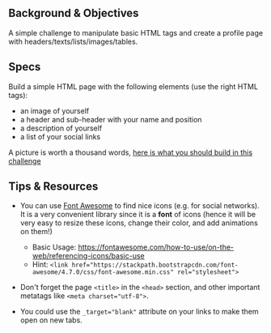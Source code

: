 ## Background & Objectives

A simple challenge to manipulate basic HTML tags and create a profile page with headers/texts/lists/images/tables.

## Specs

Build a simple HTML page with the following elements (use the right HTML tags):

- an image of yourself
- a header and sub-header with your name and position
- a description of yourself
- a list of your social links

A picture is worth a thousand words, [here is what you should build in this challenge](https://oussa.github.io/html-css-challenges/challenge1/)

## Tips & Resources

- You can use [Font Awesome](http://fontawesome.io/) to find nice icons (e.g. for social networks). It is a very convenient library since it is a **font** of icons (hence it will be very easy to resize these icons, change their color, and add animations on them!)
  - Basic Usage: https://fontawesome.com/how-to-use/on-the-web/referencing-icons/basic-use
  - Hint: `<link href="https://stackpath.bootstrapcdn.com/font-awesome/4.7.0/css/font-awesome.min.css" rel="stylesheet">`

- Don't forget the page `<title>` in the `<head>` section, and other important metatags like `<meta charset="utf-8">`.
- You could use the `_target="blank"` attribute on your links to make them open on new tabs.
